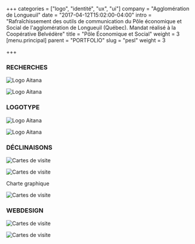 +++
categories = ["logo", "identité", "ux", "ui"]
company = "Agglomération de Longueuil"
date = "2017-04-12T15:02:00-04:00"
intro = "Rafraîchissement des outils de communication du Pôle économique et Social de l'agglomération de Longueuil (Québec). Mandat réalisé à la Coopérative Belvédère"
title = "Pôle Économique et Social"
weight = 3
[menu.principal]
parent = "PORTFOLIO"
slug = "pesl"
weight = 3

+++
### RECHERCHES

![Logo Aitana](/img/pesl/PESL_RecherchesA_anim.gif)

![Logo Aitana](/img/pesl/PESL_RerchechesA_1.jpg)


### LOGOTYPE

![Logo Aitana](/img/pesl/Pesl_Logo_anim.gif)

![Logo Aitana](/img/pesl/Pesl_Logo_1.jpg)


### DÉCLINAISONS

![Cartes de visite](/img/pesl/Pesl_Declinaisons_1.jpg)

![Cartes de visite](/img/pesl/Pesl_Declinaisons_2.jpg)

Charte graphique

![Cartes de visite](/img/pesl/Pesl_Declinaisons_3.jpg)

### WEBDESIGN

![Cartes de visite](/img/pesl/Pesl_web_1.jpg)

![Cartes de visite](/img/pesl/Pesl_web_2.jpg)


